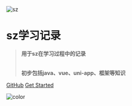![sz](/images/sz.svg)

# sz学习记录



>   **用于sz在学习过程中的记录**  
>
>   <br>**初步包括java、vue、uni-app、框架等知识**    



[GitHub](https://github.com/docsifyjs/docsify/) [Get Started](/README "简介")



![color](#f0f0f0)